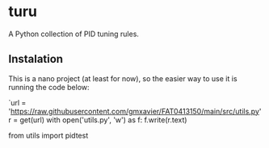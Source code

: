 # turu
A Python collection of PID tuning rules.

## Instalation

This is a nano project (at least for now), so the easier way to use it is running the code below:

`url = 'https://raw.githubusercontent.com/gmxavier/FAT0413150/main/src/utils.py'
r = get(url)
with open('utils.py', 'w') as f:
    f.write(r.text)

from utils import pidtest
